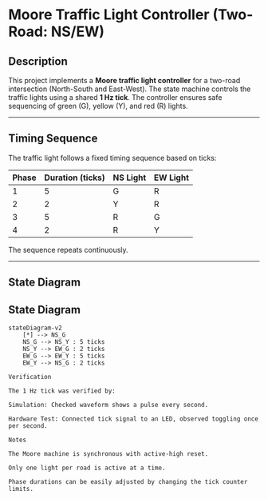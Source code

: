 # Moore Traffic Light Controller (Two-Road: NS/EW)

## Description
This project implements a **Moore traffic light controller** for a two-road intersection (North-South and East-West). The state machine controls the traffic lights using a shared **1 Hz tick**. The controller ensures safe sequencing of green (G), yellow (Y), and red (R) lights.

---

## Timing Sequence
The traffic light follows a fixed timing sequence based on ticks:

| Phase | Duration (ticks) | NS Light | EW Light |
|-------|-----------------|----------|----------|
| 1     | 5               | G        | R        |
| 2     | 2               | Y        | R        |
| 3     | 5               | R        | G        |
| 4     | 2               | R        | Y        |

The sequence repeats continuously.

---

## State Diagram
## State Diagram

```mermaid
stateDiagram-v2
    [*] --> NS_G
    NS_G --> NS_Y : 5 ticks
    NS_Y --> EW_G : 2 ticks
    EW_G --> EW_Y : 5 ticks
    EW_Y --> NS_G : 2 ticks

Verification

The 1 Hz tick was verified by:

Simulation: Checked waveform shows a pulse every second.

Hardware Test: Connected tick signal to an LED, observed toggling once per second.

Notes

The Moore machine is synchronous with active-high reset.

Only one light per road is active at a time.

Phase durations can be easily adjusted by changing the tick counter limits.